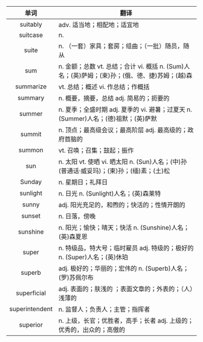 |单词|翻译  |
|:--:|--| 
|	suitably  		|		adv. 适当地；相配地；适宜地	|		
|	suitcase  		|		n. 	|		
|	suite  		|		n. （一套）家具；套房；组曲；（一批）随员，随从	|		
|	sum  		|		n. 金额；总数 vt. 总结；合计 vi. 概括 n. (Sum)人名；(英)萨姆；(柬)孙；(俄、德、捷)苏姆；(越)森	|		
|	summarize  		|		vt. 总结；概述 vi. 作总结；作概括	|		
|	summary  		|		n. 概要，摘要，总结 adj. 简易的；扼要的	|		
|	summer  		|		n. 夏季；全盛时期 adj. 夏季的 vi. 避暑；过夏天 n. (Summer)人名；(德)祖默；(英)萨默	|		
|	summit  		|		n. 顶点；最高级会议；最高阶层 adj. 最高级的；政府首脑的	|		
|	summon  		|		vt. 召唤；召集；鼓起；振作	|		
|	sun  		|		n. 太阳 vt. 使晒 vi. 晒太阳 n. (Sun)人名；(中)孙(普通话·威妥玛)；(柬)孙；(缅)素；(土)松	|		
|	Sunday  		|		n. 星期日；礼拜日	|		
|	sunlight  		|		n. 日光 n. (Sunlight)人名；(英)森莱特	|		
|	sunny  		|		adj. 阳光充足的，和煦的；快活的；性情开朗的	|		
|	sunset  		|		n. 日落，傍晚	|		
|	sunshine  		|		n. 阳光；愉快；晴天；快活 n. (Sunshine)人名；(英)森夏恩	|		
|	super  		|		n. 特级品，特大号；临时雇员 adj. 特级的；极好的 n. (Super)人名；(英)休珀	|		
|	superb  		|		adj. 极好的；华丽的；宏伟的 n. (Superb)人名；(罗)苏佩尔布	|		
|	superficial  		|		adj. 表面的；肤浅的 ；表面文章的；外表的；（人）浅薄的	|		
|	superintendent  		|		n. 监督人；负责人；主管；指挥者	|		
|	superior  		|		n. 上级，长官；优胜者，高手；长者 adj. 上级的；优秀的，出众的；高傲的	|		
